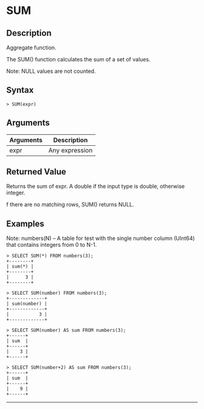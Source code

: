 # **SUM**

## **Description**

Aggregate function.

The SUM() function calculates the sum of a set of values.

Note: NULL values are not counted.

## **Syntax**

```
> SUM(expr)
```

## **Arguments**
|  Arguments   | Description  |
|  ----  | ----  |
| expr  | Any expression |

## **Returned Value**
Returns the sum of expr. A double if the input type is double, otherwise integer.

f there are no matching rows, SUM() returns NULL.

## **Examples**

Note: numbers(N) – A table for test with the single number column (UInt64) that contains integers from 0 to N-1.

```
> SELECT SUM(*) FROM numbers(3);
+--------+
| sum(*) |
+--------+
|      3 |
+--------+

> SELECT SUM(number) FROM numbers(3);
+-------------+
| sum(number) |
+-------------+
|           3 |
+-------------+

> SELECT SUM(number) AS sum FROM numbers(3);
+------+
| sum  |
+------+
|    3 |
+------+

> SELECT SUM(number+2) AS sum FROM numbers(3);
+------+
| sum  |
+------+
|    9 |
+------+
```

***
